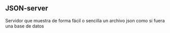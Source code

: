 ## **JSON-server**

 Servidor que muestra de forma fácil o sencilla un archivo json como si fuera una base de datos
